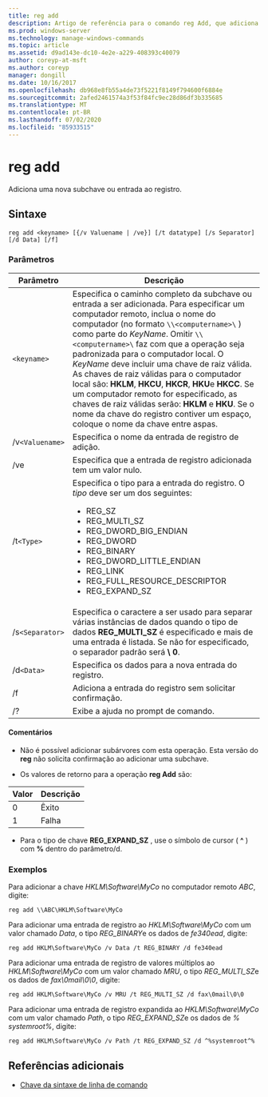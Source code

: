 ```yaml
---
title: reg add
description: Artigo de referência para o comando reg Add, que adiciona uma nova subchave ou entrada ao registro.
ms.prod: windows-server
ms.technology: manage-windows-commands
ms.topic: article
ms.assetid: d9ad143e-dc10-4e2e-a229-408393c40079
author: coreyp-at-msft
ms.author: coreyp
manager: dongill
ms.date: 10/16/2017
ms.openlocfilehash: db968e8fb55a4de73f5221f8149f794600f6884e
ms.sourcegitcommit: 2afed2461574a3f53f84fc9ec28d86df3b335685
ms.translationtype: MT
ms.contentlocale: pt-BR
ms.lasthandoff: 07/02/2020
ms.locfileid: "85933515"
---
```

# <a name="reg-add"></a>reg add

Adiciona uma nova subchave ou entrada ao registro.

## <a name="syntax"></a>Sintaxe

```
reg add <keyname> [{/v Valuename | /ve}] [/t datatype] [/s Separator] [/d Data] [/f]
```

### <a name="parameters"></a>Parâmetros

| Parâmetro | Descrição |
|--|--|
| `<keyname>` | Especifica o caminho completo da subchave ou entrada a ser adicionada. Para especificar um computador remoto, inclua o nome do computador (no formato `\\<computername>\` ) como parte do *KeyName*. Omitir `\\<computername>\` faz com que a operação seja padronizada para o computador local. O *KeyName* deve incluir uma chave de raiz válida. As chaves de raiz válidas para o computador local são: **HKLM**, **HKCU**, **HKCR**, **HKU**e **HKCC**. Se um computador remoto for especificado, as chaves de raiz válidas serão: **HKLM** e **HKU**. Se o nome da chave do registro contiver um espaço, coloque o nome da chave entre aspas. |
| /v`<Valuename>` | Especifica o nome da entrada de registro de adição. |
| /ve | Especifica que a entrada de registro adicionada tem um valor nulo. |
| /t`<Type>` | Especifica o tipo para a entrada do registro. O *tipo* deve ser um dos seguintes:<ul><li>REG_SZ</li><li>REG_MULTI_SZ</li><li>REG_DWORD_BIG_ENDIAN</li><li>REG_DWORD</li><li>REG_BINARY</li><li>REG_DWORD_LITTLE_ENDIAN</li><li>REG_LINK</li><li>REG_FULL_RESOURCE_DESCRIPTOR</li><li>REG_EXPAND_SZ</li></ul> |
| /s`<Separator>` | Especifica o caractere a ser usado para separar várias instâncias de dados quando o tipo de dados **REG_MULTI_SZ** é especificado e mais de uma entrada é listada. Se não for especificado, o separador padrão será **\ 0**. |
| /d`<Data>` | Especifica os dados para a nova entrada do registro. |
| /f | Adiciona a entrada do registro sem solicitar confirmação. |
| /? | Exibe a ajuda no prompt de comando. |

#### <a name="remarks"></a>Comentários

- Não é possível adicionar subárvores com esta operação. Esta versão do **reg** não solicita confirmação ao adicionar uma subchave.

- Os valores de retorno para a operação **reg Add** são:

| Valor | Descrição |
|--|--|
| 0 | Êxito |
| 1 | Falha |

- Para o tipo de chave **REG_EXPAND_SZ** , use o símbolo de cursor ( **^** ) com **%** dentro do parâmetro/d.

### <a name="examples"></a>Exemplos

Para adicionar a chave *HKLM\Software\MyCo* no computador remoto *ABC*, digite:

```
reg add \\ABC\HKLM\Software\MyCo
```

Para adicionar uma entrada de registro ao *HKLM\Software\MyCo* com um valor chamado *Data*, o tipo *REG_BINARY*e os dados de *fe340ead*, digite:

```
reg add HKLM\Software\MyCo /v Data /t REG_BINARY /d fe340ead
```

Para adicionar uma entrada de registro de valores múltiplos ao *HKLM\Software\MyCo* com um valor chamado *MRU*, o tipo *REG_MULTI_SZ*e os dados de *fax\0mail\0\0*, digite:

```
reg add HKLM\Software\MyCo /v MRU /t REG_MULTI_SZ /d fax\0mail\0\0
```

Para adicionar uma entrada de registro expandida ao *HKLM\Software\MyCo* com um valor chamado *Path*, o tipo *REG_EXPAND_SZ*e os dados de *% systemroot%*, digite:

```
reg add HKLM\Software\MyCo /v Path /t REG_EXPAND_SZ /d ^%systemroot^%
```

## <a name="additional-references"></a>Referências adicionais

- [Chave da sintaxe de linha de comando](command-line-syntax-key.md)
